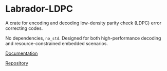 # Labrador-LDPC

A crate for encoding and decoding low-density parity check (LDPC) error
correcting codes.

No dependencies, `no_std`. Designed for both high-performance decoding and
resource-constrained embedded scenarios.

[Documentation](https://docs.rs/labrador-ldpc)

[Repository](https://github.com/adamgreig/labrador-ldpc)
